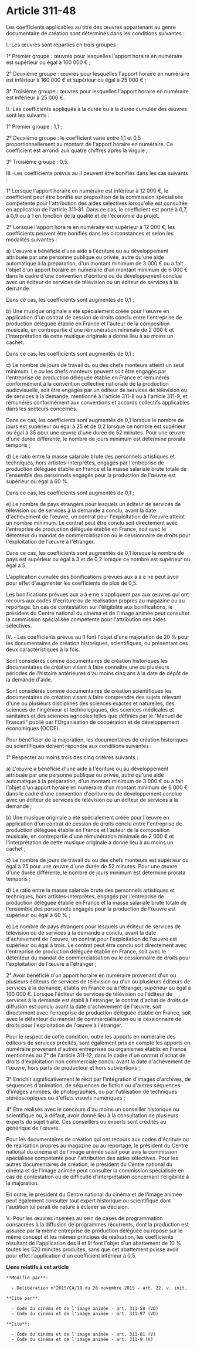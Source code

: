 # Article 311-48

Les coefficients applicables au titre des œuvres appartenant au genre documentaire de création sont déterminés dans les
conditions suivantes : 

I.-Les œuvres sont réparties en trois groupes : 

1° Premier groupe : œuvres pour lesquelles l'apport horaire en numéraire est supérieur ou égal à 160 000 € ; 

2° Deuxième groupe : œuvres pour lesquelles l'apport horaire en numéraire est inférieur à 160 000 € et supérieur ou égal à 25
000 € ; 

3° Troisième groupe : œuvres pour lesquelles l'apport horaire en numéraire est inférieur à 25 000 €. 

II.-Les coefficients appliqués à la durée ou à la durée cumulée des œuvres sont les suivants : 

1° Premier groupe : 1,1 ; 

2° Deuxième groupe : le coefficient varie entre 1,1 et 0,5 proportionnellement au montant de l'apport horaire en numéraire.
Ce coefficient est arrondi aux quatre chiffres après la virgule ; 

3° Troisième groupe : 0,5. 

III.-Les coefficients prévus au II peuvent être bonifiés dans les cas suivants : 

1° Lorsque l'apport horaire en numéraire est inférieur à 12 000 €, le coefficient peut être bonifié sur proposition de la
commission spécialisée compétente pour l'attribution des aides sélectives lorsqu'elle est consultée en application de
l'article 311-81. Dans ce cas, le coefficient est porté à 0,7, à 0,9 ou à 1 en fonction de la qualité et de l'économie du
projet. 

2° Lorsque l'apport horaire en numéraire est supérieur à 12 000 €, les coefficients peuvent être bonifiés dans les
circonstances et selon les modalités suivantes : 

a) L'œuvre a bénéficié d'une aide à l'écriture ou au développement attribuée par une personne publique ou privée, autre
qu'une aide automatique à la préparation, d'un montant minimum de 3 000 €  ou a fait l'objet d'un apport horaire en numéraire
d'un montant minimum de 6 000 € dans le cadre d'une convention d'écriture ou de développement conclue avec un éditeur de
services de télévision ou un éditeur de services à la demande. 

Dans ce cas, les coefficients sont augmentés de 0,1 ; 

b) Une musique originale a été spécialement créée pour l'œuvre en application d'un contrat de cession de droits conclu entre
l'entreprise de production déléguée établie en France et l'auteur de la composition musicale, en contrepartie d'une
rémunération minimale de 2 000 € et l'interprétation de cette musique originale a donné lieu à au moins un cachet. 

Dans ce cas, les coefficients sont augmentés de 0,1 ; 

c) Le nombre de jours de travail du ou des chefs monteurs atteint un seuil minimum. Le ou les chefs monteurs peuvent soit
être engagés par l'entreprise de production déléguée établie en France et rémunérés conformément à la convention collective
nationale de la production audiovisuelle, soit être engagés par un éditeur de services de télévision ou de services à la
demande, mentionné à l'article 311-8 ou à l'article 311-9, et rémunérés conformément aux conventions et accords collectifs
applicables dans les secteurs concernés. 

Dans ce cas, les coefficients sont augmentés de 0,1 lorsque le nombre de jours est supérieur ou égal à 25 et de 0,2 lorsque
ce nombre est supérieur ou égal à 35 pour une œuvre d'une durée de 52 minutes. Pour une œuvre d'une durée différente, le
nombre de jours minimum est déterminé prorata temporis ; 

d) Le ratio entre la masse salariale brute des personnels artistiques et techniques, hors artistes-interprètes, engagés par
l'entreprise de production déléguée établie en France et la masse salariale brute totale de l'ensemble des personnels engagés
pour la production de l'œuvre est supérieur ou égal à 60 %. 

Dans ce cas, les coefficients sont augmentés de 0,1 ; 

e) Le nombre de pays étrangers pour lesquels un éditeur de services de télévision ou de services à la demande a conclu, avant
la date d'achèvement de l'œuvre, un contrat pour l'exploitation de l'œuvre atteint un nombre minimum. Le contrat peut être
conclu soit directement avec l'entreprise de production déléguée établie en France, soit avec le détenteur du mandat de
commercialisation ou le cessionnaire de droits pour l'exploitation de l'œuvre à l'étranger. 

Dans ce cas, les coefficients sont augmentés de 0,1 lorsque le nombre de pays est supérieur ou égal à 3 et de 0,2 lorsque ce
nombre est supérieur ou égal à 5. 

L'application cumulée des bonifications prévues aux a à e ne peut avoir pour effet d'augmenter les coefficients de plus de
0,5. 

Les bonifications prévues aux a à e ne s'appliquent pas aux œuvres qui ont recours aux codes d'écriture ou de réalisation
propres au magazine ou au reportage. En cas de contestation sur l'éligibilité aux bonifications, le président du Centre
national du cinéma et de l'image animée peut consulter la commission spécialisée compétente pour l'attribution des aides
sélectives. 

IV. - Les coefficients prévus au II font l'objet d'une majoration de 20 % pour les documentaires de création historiques,
scientifiques, ou présentant ces deux caractéristiques à la fois.

Sont considérés comme documentaires de création historiques les documentaires de création visant à faire connaître une ou
plusieurs périodes de l'histoire antérieures d'au moins cinq ans à la date de dépôt de la demande d'aide.

Sont considérés comme documentaires de création scientifiques les documentaires de création visant à faire comprendre des
sujets relevant d'une ou plusieurs disciplines des sciences exactes et naturelles, des sciences de l'ingénieur et
technologiques, des sciences médicales et sanitaires et des sciences agricoles telles que définies par le "Manuel de
Frascati" publié par l'Organisation de coopération et de développement économiques (OCDE).

Pour bénéficier de la majoration, les documentaires de création historiques ou scientifiques doivent répondre aux conditions
suivantes :

1° Respecter au moins trois des cinq critères suivants :

a) L'œuvre a bénéficié d'une aide à l'écriture ou au développement attribuée par une personne publique ou privée, autre
qu'une aide automatique à la préparation, d'un montant minimum de 3 000 € ou a fait l'objet d'un apport horaire en numéraire
d'un montant minimum de 6 000 € dans le cadre d'une convention d'écriture ou de développement conclue avec un éditeur de
services de télévision ou un éditeur de services à la demande ;

b) Une musique originale a été spécialement créée pour l'œuvre en application d'un contrat de cession de droits conclu entre
l'entreprise de production déléguée établie en France et l'auteur de la composition musicale, en contrepartie d'une
rémunération minimale de 2 000 € et l'interprétation de cette musique originale a donné lieu à au moins un cachet ;

c) Le nombre de jours de travail du ou des chefs monteurs est supérieur ou égal à 25 pour une œuvre d'une durée de 52
minutes. Pour une œuvre d'une durée différente, le nombre de jours minimum est déterminé prorata temporis ;

d) Le ratio entre la masse salariale brute des personnels artistiques et techniques, hors artistes-interprètes, engagés par
l'entreprise de production déléguée établie en France et la masse salariale brute totale de l'ensemble des personnels engagés
pour la production de l'œuvre est supérieur ou égal à 60 % ;

e) Le nombre de pays étrangers pour lesquels un éditeur de services de télévision ou de services à la demande a conclu, avant
la date d'achèvement de l'œuvre, un contrat pour l'exploitation de l'œuvre est supérieur ou égal à trois. Le contrat peut
être conclu soit directement avec l'entreprise de production déléguée établie en France, soit avec le détenteur du mandat de
commercialisation ou le cessionnaire de droits pour l'exploitation de l'œuvre à l'étranger ;

2° Avoir bénéficié d'un apport horaire en numéraire provenant d'un ou plusieurs éditeurs de services de télévision ou d'un ou
plusieurs éditeurs de services à la demande, établis en France ou à l'étranger, supérieur ou égal à 100 000 €. Lorsque
l'éditeur de services de télévision ou l'éditeur de services à la demande est établi à l'étranger, le contrat d'achat de
droits de diffusion est conclu avant la date d'achèvement de l'œuvre, soit directement avec l'entreprise de production
déléguée établie en France, soit avec le détenteur du mandat de commercialisation ou le cessionnaire de droits pour
l'exploitation de l'œuvre à l'étranger.

Pour le respect de cette condition, outre les apports en numéraire des éditeurs de services précités, sont également pris en
compte les apports en numéraire provenant d'autres entreprises ou organismes établis en France mentionnés au 2° de l'article
311-12, dans le cadre d'un contrat d'achat de droits d'exploitation non commerciale conclu avant la date d'achèvement de
l'œuvre, hors parts de producteur et hors subventions ;

3° Enrichir significativement le récit par l'intégration d'images d'archives, de séquences d'animation, de séquences de
fiction ou d'autres séquences d'images animées, de photographies, ou par l'utilisation de techniques stéréoscopiques ou
d'effets visuels numériques ;

4° Etre réalisés avec le concours d'au moins un conseiller historique ou scientifique ou, à défaut, avoir donné lieu à la
consultation de plusieurs experts du sujet traité. Ces conseillers ou experts sont crédités au générique de l'œuvre.

Pour les documentaires de création qui ont recours aux codes d'écriture ou de réalisation propres au magazine ou au
reportage, le président du Centre national du cinéma et de l'image animée saisit pour avis la commission spécialisée
compétente pour l'attribution des aides sélectives. Pour les autres documentaires de création, le président du Centre
national du cinéma et de l'image animée peut consulter la commission spécialisée en cas de contestation ou de difficulté
d'interprétation concernant l'éligibilité à la majoration.

En outre, le président du Centre national du cinéma et de l'image animée peut également consulter tout expert historique ou
scientifique dont l'audition lui paraît de nature à éclairer sa décision.

V.-Pour les œuvres insérées au sein de cases de programmation  consacrées à la diffusion de programmes récurrents, dont la
production  est assurée par la même entreprise de production déléguée ou repose sur  le même concept et les mêmes principes
de réalisation, les coefficients  résultant de l'application des II et III font l'objet d'un abattement de  10 % toutes les
520 minutes produites, sans que cet abattement puisse  avoir pour effet l'application d'un coefficient inférieur à 0,5.

**Liens relatifs à cet article**

	**Modifié par**:

	  - Délibération n°2015/CA/19 du 26 novembre 2015 - art. 22, v. init.

	**Cité par**:

	  - Code du cinéma et de l'image animée - art. 311-58 (VD)
	  - Code du cinéma et de l'image animée - art. 311-97 (VD)

	**Cite**:

	  - Code du cinéma et de l'image animée - art. 311-81 (V)
	  - Code du cinéma et de l'image animée - art. 311-9 (V)
